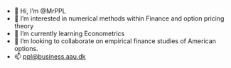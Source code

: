 - 👋 Hi, I’m @MrPPL
- 👀 I’m interested in numerical methods within Finance and option pricing theory
- 🌱 I’m currently learning Econometrics
- 💞️ I’m looking to collaborate on empirical finance studies of American options.
- 📫 ppl@business.aau.dk

<!---
MrPPL/MrPPL is a ✨ special ✨ repository because its `README.md` (this file) appears on your GitHub profile.
You can click the Preview link to take a look at your changes.
--->
